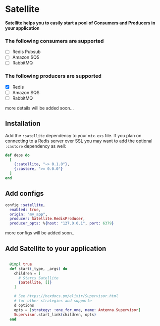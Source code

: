 # Satellite

**Satellite helps you to easily start a pool of Consumers and Producers in your application**

### The following consumers are supported

- [ ] Redis Pubsub
- [ ] Amazon SQS
- [ ] RabbitMQ

### The following producers are supported

- [x] Redis 
- [ ] Amazon SQS
- [ ] RabbitMQ

more details will be added soon...

## Installation

Add the `:satellite` dependency to your `mix.exs` file. If you plan on connecting to a Redis server over SSL you may want to add the optional `:castore` dependency as well:


```elixir
def deps do
  [
    {:satellite, "~> 0.1.0"},
    {:castore, ">= 0.0.0"}
  ]
end
```

## Add configs

```elixir
config :satellite,
  enabled: true,
  origin: "my_app",
  producer: Satellite.RedisProducer,
  producer_opts: %{host: "127.0.0.1", port: 6379}
```
more configs will be added soon..

## Add Satellite to your application

```elixir

  @impl true
  def start(_type, _args) do
    children = [
      # Starts Satellite
      {Satellite, []}
    ]

    # See https://hexdocs.pm/elixir/Supervisor.html
    # for other strategies and supporte
    d options
    opts = [strategy: :one_for_one, name: Antenna.Supervisor]
    Supervisor.start_link(children, opts)
  end
```